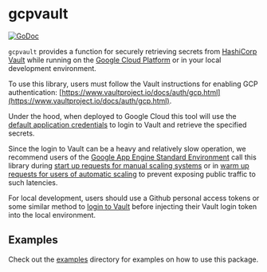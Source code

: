 # gcpvault

[![GoDoc](https://godoc.org/github.com/NYTimes/gcp-vault?status.svg)](https://godoc.org/github.com/NYTimes/gcp-vault)

`gcpvault` provides a function for securely retrieving secrets from [HashiCorp Vault](https://www.vaultproject.io/) while running on the [Google Cloud Platform](https://cloud.google.com/) or in your local development environment.

To use this library, users must follow the Vault instructions for enabling GCP authentication: [https://www.vaultproject.io/docs/auth/gcp.html](https://www.vaultproject.io/docs/auth/gcp.html).

Under the hood, when deployed to Google Cloud this tool will use the [default application credentials](https://cloud.google.com/docs/authentication/production) to login to Vault and retrieve the specified secrets.

Since the login to Vault can be a heavy and relatively slow operation, we recommend users of the [Google App Engine Standard Environment](https://cloud.google.com/appengine/docs/standard/) call this library during [start up requests for manual scaling systems](https://cloud.google.com/appengine/docs/standard/go/how-instances-are-managed#startup) or in [warm up requests for users of automatic scaling](https://cloud.google.com/appengine/docs/standard/go/how-instances-are-managed#warmup_requests) to prevent exposing public traffic to such latencies.

For local development, users should use a Github personal access tokens or some similar method to [login to Vault](https://www.vaultproject.io/docs/commands/login.html) before injecting their Vault login token into the local environment.

## Examples

Check out the [examples](https://github.com/NYTimes/gcp-vault/tree/master/examples/) directory for examples on how to use this package.
